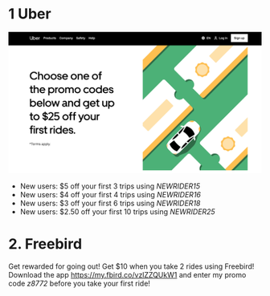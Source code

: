 # 1 Uber
![Image of Uber](https://github.com/ikuyasu/uber_freebird/blob/master/images/_uber.png)
- New users: $5 off your first 3 trips using *NEWRIDER15*
- New users: $4 off your first 4 trips using *NEWRIDER16*
- New users: $3 off your first 6 trips using *NEWRIDER18*
- New users: $2.50 off your first 10 trips using *NEWRIDER25*

# 2. Freebird
Get rewarded for going out! Get $10 when you take 2 rides using Freebird! Download the app https://my.fbird.co/vzlZZQUkW1 and enter my promo code *z8772* before you take your first ride!
